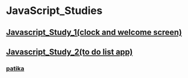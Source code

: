 # JavaScript_Studies

## [Javascript_Study_1(clock and welcome screen)](https://github.com/KaderErgin/Javascript/tree/master/Javascript_Study_1)<br>
## [Javascript_Study_2(to do list app)](https://github.com/KaderErgin/JavaScript/tree/master/Javascript_Study_2)<br>
### [patika](https://academy.patika.dev/tr/profile)

